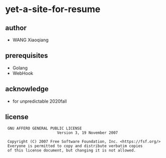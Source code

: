 # yet-a-site-for-resume
## author
- WANG Xiaoqiang

## prerequisites
- Golang
- WebHook

## acknowledge
- for unpredictable 2020fall

## license
```
 GNU AFFERO GENERAL PUBLIC LICENSE
                       Version 3, 19 November 2007

 Copyright (C) 2007 Free Software Foundation, Inc. <https://fsf.org/>
 Everyone is permitted to copy and distribute verbatim copies
 of this license document, but changing it is not allowed.
```

